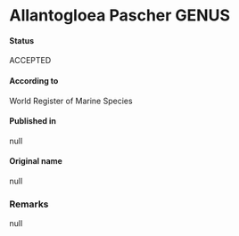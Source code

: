 Allantogloea Pascher GENUS
=======

#### Status
ACCEPTED

#### According to
World Register of Marine Species

#### Published in
null

#### Original name
null

### Remarks
null